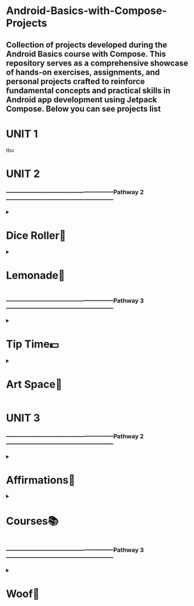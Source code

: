 # Android-Basics-with-Compose-Projects
## Collection of projects developed during the Android Basics course with Compose. This repository serves as a comprehensive showcase of hands-on exercises, assignments, and personal projects crafted to reinforce fundamental concepts and practical skills in Android app development using Jetpack Compose. Below you can see projects list

# UNIT 1
tbu
# UNIT 2
### ——————————————————Pathway 2——————————————————
<details>
  <summary><h1>Dice Roller🎲</h1></summary>
  <h2>Overview</h2>
  <p><strong>⟫ Description:</strong></p>
  <p><em>Interactive dice roller app</em></p>
  <p><strong>⟫ Label:</strong></p>
  <p><em>Guided project</em>📖</p>
  <p><strong>⟫ Implemented Novelty</strong></p>
  <p><strong>⟫ Topics/Concepts Learned:</strong></p>
  <p><em>Button and Image composables, remember() and mutableStateOf() functions, Debugger</em></p>
  <h2>Screenshots</h2>
  <p align="center">
    <img src="https://github.com/eidarulu/Android-Basics-with-Compose-Projects/assets/94914844/089a1566-6cdc-419f-9781-4681a27d3f29" alt="Dice Roller" width="250"/>
  </p>
</details>
<details>
  <summary><h1>Lemonade🍋</h1></summary>
  <h2>Overview</h2>
  <p><strong>⟫ Description:</strong></p>
  <p><em>Digital Lemonade app, where you can experience the joy of making lemonade digitally</em></p>
  <p><strong>⟫ Label:</strong></p>
  <p><em>Independent practice</em> 💡</p>
  <p><strong>⟫ Implemented Novelty</strong></p>
  <p><strong>⟫ Topics/Concepts Learned:</strong></p>
  <p><em>Topics from Dice Roller project revised</em></p>
  <h2>Screenshots</h2>
  <div style="display: flex;">
    <img src="https://github.com/eidarulu/Android-Basics-with-Compose-Projects/assets/94914844/0d4805db-e3d9-47bc-bc77-2ecc075ab37b" alt="Image 1" style="width: 230px; height: 500px;">
    <img src="https://github.com/eidarulu/Android-Basics-with-Compose-Projects/assets/94914844/13c757ba-0d04-4299-b2b6-85c2e370934e" alt="Image 2" style="width: 230px; height: 500px;">
    <img src="https://github.com/eidarulu/Android-Basics-with-Compose-Projects/assets/94914844/a104bfb1-3d60-4fc5-abf4-f430c89644a8" alt="Image 3" style="width: 230px; height: 500px;">
    <img src="https://github.com/eidarulu/Android-Basics-with-Compose-Projects/assets/94914844/5b5d2f06-9648-4fc4-8451-c8fd6f1942c2" alt="Image 3" style="width: 230px; height: 500px;">
  </div>
</details>

### ——————————————————Pathway 3——————————————————
<details>
  <summary><h1>Tip Time💵</h1></summary>
  <h2>Overview</h2>
  <p><strong>⟫ Description:</strong></p>
  <p><em>Interactive tip calculator that can calculate and round a tip amount based on the bill amount and tip percentage</em></p>
  <p><strong>⟫ Label:</strong></p>
  <p><em>Guided project</em>📖</p>
  <p><strong>⟫ Implemented Novelty</strong></p>
  <p><strong>⟫ Topics/Concepts Learned:</strong></p>
  <p><em>State, Stateful vs stateless composables, Switch and TextField composables, State hoisting, Composition, Recomposition  Automated tests</em></p>
  <h2>Screenshots</h2>
  <div style="display: flex;">
    <img src="https://github.com/eidarulu/Android-Basics-with-Compose-Projects/assets/94914844/f046aa30-6244-49c0-9160-651197a5c27c" alt="Image 1" style="width: 230px; height: 500px;">
    <img src="https://github.com/eidarulu/Android-Basics-with-Compose-Projects/assets/94914844/541198de-0f36-4f1e-a905-5b1cf9ef7ab3" alt="Image 2" style="width: 230px; height: 500px;">
    <img src="https://github.com/eidarulu/Android-Basics-with-Compose-Projects/assets/94914844/a7268314-4e04-44d1-9d6d-3ac68d0e6a98" alt="Image 3" style="width: 230px; height: 500px;">
  </div>
</details>
<details>
  <summary><h1>Art Space🌌</h1></summary>
  <h2>Overview</h2>
  <p><strong>⟫ Description:</strong></p>
  <p><em>Digital Art Space — an app that displays a curated collection of framed artwork</em></p>
  <p><strong>⟫ Label: </strong></p>
  <p><em>Independent practice</em>💡</p>
  <p><strong>⟫ Implemented Novelty</strong></p>
  <p><strong>⟫ Topics/Concepts Learned:</strong></p>
  <p><em>State, Low-fidelity prototype</em></p>
  <h2>Screenshots</h2>
  <div style="display: flex;">
    <img src="https://github.com/eidarulu/Android-Basics-with-Compose-Projects/assets/94914844/29e31378-9b74-470e-a1de-6839cd092e16" alt="Image 1" style="width: 230px; height: 500px;">
    <img src="https://github.com/eidarulu/Android-Basics-with-Compose-Projects/assets/94914844/2fab6f08-d03e-42d9-9243-659b1b78ddc8" alt="Image 2" style="width: 230px; height: 500px;">
    <img src="https://github.com/eidarulu/Android-Basics-with-Compose-Projects/assets/94914844/b1e83c7e-1d9d-49a7-9e05-f0b7c185a3b2" alt="Image 3" style="width: 230px; height: 500px;">
  </div>
</details>

# UNIT 3
### ——————————————————Pathway 2——————————————————
<details>
  <summary><h1>Affirmations🌠</h1></summary>
  <h2>Overview</h2>
  <p><strong>⟫ Description:</strong></p>
  <p><em>Displays a list of affirmations paired with beautiful images to bring positivity to your day!</em></p>
  <p><strong>⟫ Label:</strong></p>
  <p><em>Guided project</em>📖</p>
  <p><strong>⟫ Implemented Novelty</strong></p>
  <p><em>Built a scrollable list✔️</em></p>
  <p><em>Changed the app icon✔️</em></p>
  <p><strong>⟫ Topics/Concepts Learned:</strong></p>
  <p><em>LazyColumn and Card composables, Adaptive and Legacy Launcher Icons</em></p>
  <h2>Demo</h2>
  <div style="display: flex;">
    <img src="https://github.com/user-attachments/assets/38c315ee-4fa2-499a-97bb-a2f50db9d3cd" alt="Image 1" style="width: 230px; height: 500px;">
  </div>
</details>
<details>
  <summary><h1>Courses📚</h1></summary>
  <h2>Overview</h2>
  <p><strong>⟫ Description:</strong></p>
  <p><em>Displays a grid of course topics</em></p>
  <p><strong>⟫ Label:</strong></p>
  <p><em>Independent practice</em>💡</p>
  <p><strong>⟫ Implemented Novelty</strong></p>
  <p><em>Built a scrollable grid✔️</em></p>
  <p><strong>⟫ Topics/Concepts Learned:</strong></p>
  <p><em>LazyVerticalGrid composable</em></p>
  <h2>Demo</h2>
  <div style="display: flex;">
    <img src="https://github.com/user-attachments/assets/61059300-7a4c-42dc-b4ed-f3ec751731a3" alt="Image 1" style="width: 230px; height: 500px;">
  </div>
</details>

### ——————————————————Pathway 3——————————————————
<details>
  <summary><h1>Woof🐾</h1></summary>
  <h2>Overview</h2>
  <p><strong>⟫ Description:</strong></p>
  <p><em>The Woof app is a list of dog photos with information about them including their name, age, and favorite activity. This app also uses Material Design to create a beautiful app experience for the user</em></p>
  <p><strong>⟫ Label:</strong></p>
  <p><em>Guided project</em>📖</p>
  <p><strong>⟫ Implemented Novelty</strong></p>
  <p><em>Applied Material Theming✔️</em></p>
  <p><em>Added a top app bar✔️</em></p>
  <p><em>Added custom shapes to elements✔️</em></p>
  <p><em>Added a custom color palette✔️</em></p>
  <p><em>Added custom fonts✔️</em></p>
  <p><em>Built a simple spring animation✔️</em></p>
  <p><strong>⟫ Topics/Concepts Learned:</strong></p>
  <p><em>Material3, CenterAlignedTopAppBar & IconButton & Icon composables</em></p>
  <h2>Demo</h2>
  <div style="display: flex;">
      <img src="https://github.com/user-attachments/assets/e52d961b-4fc9-41c4-a6bd-84af2d7427bb" alt="Image 1" style="width: 230px; height: 500px;">
      <img src="https://github.com/user-attachments/assets/d16647c3-be1a-4b17-86c6-198bd8c3252a" alt="Image 2" style="width: 230px; height: 500px;">
      <p>Both in Light (GIF 1) and Dark (GIF 2) theme</p>
  </div>
</details>
